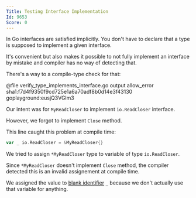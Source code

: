 ```yaml
---
Title: Testing Interface Implementation
Id: 9653
Score: 0
---
```

In Go interfaces are satisfied implicitly. You don't have to declare that a type is supposed to implement a given interface.

It's convenient but also makes it possible to not fully implement an interface by mistake and compiler has no way of detecting that.


There's a way to a compile-type check for that:

@file verify_type_implements_interface.go output allow_error sha1:f7d4f9350f9cd725e1a6a70adf8b0d14e3f43130 goplayground:eusjQ3VGlm3

Our intent was for `MyReadCloser` to implement `io.ReadCloser` interface.

However, we forgot to implement `Close` method.

This line caught this problem at compile time:

```go
var _ io.ReadCloser = &MyReadCloser{}
```

We tried to assign `*MyReadCloser` type to variable of type `io.ReadCloser`.

Since `*MyReadCloser` doesn't implement `Close` method, the compiler detected this is an invalid assignement at compile time.

We assigned the value to [blank identifier](29103) `_` because we don't actually use that variable for anything.
